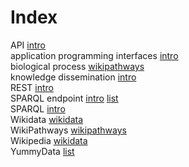 # Index


API [intro](intro.md#tp3)<br />
application programming interfaces [intro](intro.md#tp2)<br />
biological process [wikipathways](wikipathways.md#tp2)<br />
knowledge dissemination [intro](intro.md#tp1)<br />
REST [intro](intro.md#tp4)<br />
SPARQL endpoint [intro](intro.md#tp5) [list](list.md#tp1)<br />
SPARQL [intro](intro.md#tp6)<br />
Wikidata [wikidata](wikidata.md#tp1)<br />
WikiPathways [wikipathways](wikipathways.md#tp1)<br />
Wikipedia [wikidata](wikidata.md#tp2)<br />
YummyData [list](list.md#tp2)
